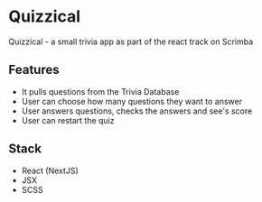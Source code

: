 # Quizzical
Quizzical - a small trivia app as part of the react track on Scrimba

## Features
- It pulls questions from the Trivia Database
- User can choose how many questions they want to answer
- User answers questions, checks the answers and see's score
- User can restart the quiz

## Stack
- React (NextJS)
- JSX
- SCSS




